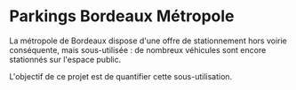 # Parkings Bordeaux Métropole

La métropole de Bordeaux dispose d'une offre de stationnement hors voirie conséquente, mais sous-utilisée : de nombreux véhicules sont encore stationnés sur l'espace public.

L'objectif de ce projet est de quantifier cette sous-utilisation.

